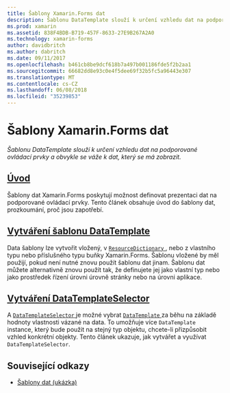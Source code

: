 ```yaml
---
title: Šablony Xamarin.Forms dat
description: Šablonu DataTemplate slouží k určení vzhledu dat na podporované ovládací prvky a obvykle se váže k dat, který se má zobrazit.
ms.prod: xamarin
ms.assetid: 838F4BDB-B719-457F-8633-27E9B267A2A0
ms.technology: xamarin-forms
author: davidbritch
ms.author: dabritch
ms.date: 09/11/2017
ms.openlocfilehash: b461cb8be9dcf618b7a497b001186fde5f2b2aa1
ms.sourcegitcommit: 66682dd8e93c0e4f5dee69f32b5fc5a96443e307
ms.translationtype: MT
ms.contentlocale: cs-CZ
ms.lasthandoff: 06/08/2018
ms.locfileid: "35239853"
---
```

# <a name="xamarinforms-data-templates"></a>Šablony Xamarin.Forms dat

_Šablonu DataTemplate slouží k určení vzhledu dat na podporované ovládací prvky a obvykle se váže k dat, který se má zobrazit._

## <a name="introductionintroductionmd"></a>[Úvod](introduction.md)

Šablony dat Xamarin.Forms poskytují možnost definovat prezentaci dat na podporované ovládací prvky. Tento článek obsahuje úvod do šablony dat, prozkoumání, proč jsou zapotřebí.

## <a name="creating-a-datatemplatecreatingmd"></a>[Vytváření šablonu DataTemplate](creating.md)

Data šablony lze vytvořit vložený, v [ `ResourceDictionary` ](https://developer.xamarin.com/api/type/Xamarin.Forms.ResourceDictionary/), nebo z vlastního typu nebo příslušného typu buňky Xamarin.Forms. Šablonu vložené by měl použijí, pokud není nutné znovu použít šablonu dat jinam. Šablonu dat můžete alternativně znovu použít tak, že definujete jej jako vlastní typ nebo jako prostředek řízení úrovni úrovně stránky nebo na úrovni aplikace.

## <a name="creating-a-datatemplateselectorselectormd"></a>[Vytváření DataTemplateSelector](selector.md)

A [ `DataTemplateSelector` ](https://developer.xamarin.com/api/type/Xamarin.Forms.DataTemplateSelector/) je možné vybrat [ `DataTemplate` ](https://developer.xamarin.com/api/type/Xamarin.Forms.DataTemplate/) za běhu na základě hodnoty vlastnosti vázané na data. To umožňuje více `DataTemplate` instance, který bude použit na stejný typ objektu, chcete-li přizpůsobit vzhled konkrétní objekty. Tento článek ukazuje, jak vytvářet a využívat `DataTemplateSelector`.


## <a name="related-links"></a>Související odkazy

- [Šablony dat (ukázka)](https://developer.xamarin.com/samples/xamarin-forms/templates/datatemplates/)
